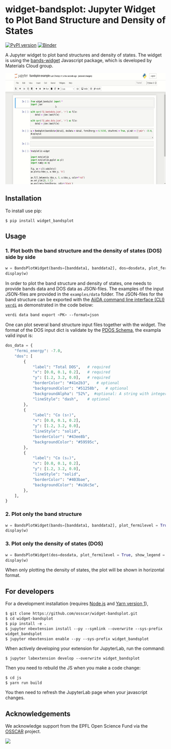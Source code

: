 **widget-bandsplot**: Jupyter Widget to Plot Band Structure and Density of States
===============================
[![PyPI version](https://badge.fury.io/py/widget-bandsplot.svg)](https://badge.fury.io/py/widget-bandsplot)
[![Binder](https://mybinder.org/badge_logo.svg)](https://mybinder.org/v2/gh/osscar-org/widget-bandsplot/main?labpath=%2Fexamples%2Fbandsplot-example.ipynb)

A Jupyter widget to plot band structures and density of states. The widget is using the
[bands-widget](https://github.com/materialscloud-org/bands-widget) Javascript package,
which is developed by Materials Cloud group.

<img src="./examples/widget-bandsplot.gif" height="350">

Installation
------------

To install use pip:

    $ pip install widget_bandsplot

Usage
-----

### 1. Plot both the band structure and the density of states (DOS) side by side

```python
w = BandsPlotWidget(bands=[banddata1, banddata2], dos=dosdata, plot_fermilevel = True, show_legend = True, energy_range = {"ymin": -10.0, "ymax": 10.0})
display(w)
```

In order to plot the band structure and density of states, one needs
to provide bands data and DOS data as JSON-files. The examples of the input
JSON-files are provided in the `examples/data` folder. The JSON-files for the
band structure can be exported with the [AiiDA command line interface (CLI) `verdi`](https://aiida.readthedocs.io/projects/aiida-core/en/latest/reference/command_line.html#reference-command-line) as demonstrated in
the code below:

```bash
verdi data band export <PK> --format=json
```

One can plot several band structure input files together with the widget.
The format of the DOS input dict is validate by the [PDOS Schema](https://raw.githubusercontent.com/osscar-org/widget-bandsplot/main/widget_bandsplot/schemas/pdos.json), the exampla valid input is:

```python
dos_data = {
    "fermi_energy": -7.0,
    "dos": [
        {
            "label": "Total DOS",   # required
            "x": [0.0, 0.1, 0.2],   # required
            "y": [1.2, 3.2, 0.0],   # required
            "borderColor": "#41e2b3",   # optional
            "backgroundColor": "#51258b",   # optional
            "backgroundAlpha": "52%",  #optional: A string with integer between 0-100 and '%' in end.
            "lineStyle": "dash",    # optional
        },
        {
            "label": "Co (s↑)",
            "x": [0.0, 0.1, 0.2],
            "y": [1.2, 3.2, 0.0],
            "lineStyle": "solid",
            "borderColor": "#43ee8b",
            "backgroundColor": "#59595c",
        },
        {
            "label": "Co (s↓)",
            "x": [0.0, 0.1, 0.2],
            "y": [1.2, 3.2, 0.0],
            "lineStyle": "solid",
            "borderColor": "#403bae",
            "backgroundColor": "#a16c5e",
        },
    ],
}
```

### 2. Plot only the band structure

```python
w = BandsPlotWidget(bands=[banddata1, banddata2], plot_fermilevel = True, show_legend = True, energy_range = {"ymin": -10.0, "ymax": 10.0})
display(w)
```

### 3. Plot only the density of states (DOS)

```python
w = BandsPlotWidget(dos=dosdata, plot_fermilevel = True, show_legend = True, energy_range = {"ymin": -10.0, "ymax": 10.0})
display(w)
```

When only plotting the density of states, the plot will be shown in
horizontal format.

For developers
-------------

For a development installation (requires [Node.js](https://nodejs.org) and [Yarn version 1](https://classic.yarnpkg.com/)),

    $ git clone https://github.com/osscar/widget-bandsplot.git
    $ cd widget-bandsplot
    $ pip install -e .
    $ jupyter nbextension install --py --symlink --overwrite --sys-prefix widget_bandsplot
    $ jupyter nbextension enable --py --sys-prefix widget_bandsplot

When actively developing your extension for JupyterLab, run the command:

    $ jupyter labextension develop --overwrite widget_bandsplot

Then you need to rebuild the JS when you make a code change:

    $ cd js
    $ yarn run build

You then need to refresh the JupyterLab page when your javascript changes.


## Acknowledgements

We acknowledge support from the EPFL Open Science Fund via the [OSSCAR](http://www.osscar.org) project.

<img src='https://www.osscar.org/_images/logos.png' width='700'>
